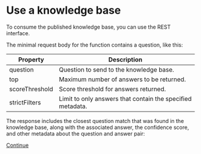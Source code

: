 
# 
# Use a knowledge base

To consume the published knowledge base, you can use the REST interface.

The minimal request body for the function contains a question, like this:

| Property | Description |
| --- | --- |
| question | Question to send to the knowledge base. |
| top | Maximum number of answers to be returned. |
| scoreThreshold | Score threshold for answers returned. |
| strictFilters | Limit to only answers that contain the specified metadata. |

The response includes the closest question match that was found in the knowledge base, along with the associated answer, the confidence score, and other metadata about the question and answer pair:

[Continue](/en-us/)

